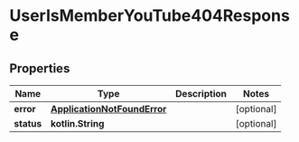 
# UserIsMemberYouTube404Response

## Properties
| Name | Type | Description | Notes |
| ------------ | ------------- | ------------- | ------------- |
| **error** | [**ApplicationNotFoundError**](ApplicationNotFoundError.md) |  |  [optional] |
| **status** | **kotlin.String** |  |  [optional] |



